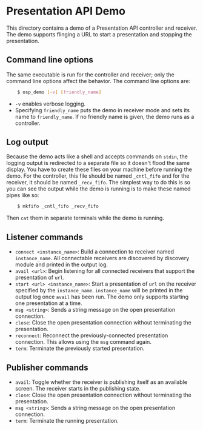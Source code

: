 # Presentation API Demo

This directory contains a demo of a Presentation API controller and receiver.
The demo supports flinging a URL to start a presentation and stopping the
presentation.

## Command line options

The same executable is run for the controller and receiver; only the command
line options affect the behavior.  The command line options are:

``` bash
    $ osp_demo [-v] [friendly_name]
```

 - `-v` enables verbose logging.
 - Specifying `friendly_name` puts the demo in receiver mode and sets its name
   to `friendly_name`.  If no friendly name is given, the demo runs as a controller.

## Log output

Because the demo acts like a shell and accepts commands on `stdin`, the logging
output is redirected to a separate file so it doesn't flood the same display.
You have to create these files on your machine before running the demo.  For the
controller, this file should be named `_cntl_fifo` and for the receiver, it
should be named `_recv_fifo`.  The simplest way to do this is so you can see the
output while the demo is running is to make these named pipes like so:

``` bash
    $ mkfifo _cntl_fifo _recv_fifo
```

Then `cat` them in separate terminals while the demo is running.

## Listener commands

 - `connect <instance_name>`: Build a connection to receiver named `instance_name`.
   All connectable receivers are discovered by discovery module and printed in the
   output log.
 - `avail <url>`: Begin listening for all connected receivers that support the
   presentation of `url`.
 - `start <url> <instance_name>`: Start a presentation of `url` on the receiver
   specified by the `instance_name`.  `instance_name` will be printed in the output
   log once `avail` has been run.  The demo only supports starting one
   presentation at a time.
 - `msg <string>`: Sends a string message on the open presentation connection.
 - `close`: Close the open presentation connection without terminating the
   presentation.
 - `reconnect`: Reconnect the previously-connected presentation connection.
   This allows using the `msg` command again.
 - `term`: Terminate the previously started presentation.

## Publisher commands

 - `avail`: Toggle whether the receiver is publishing itself as an available
   screen.  The receiver starts in the publishing state.
 - `close`: Close the open presentation connection without terminating the
   presentation.
 - `msg <string>`: Sends a string message on the open presentation connection.
 - `term`: Terminate the running presentation.
